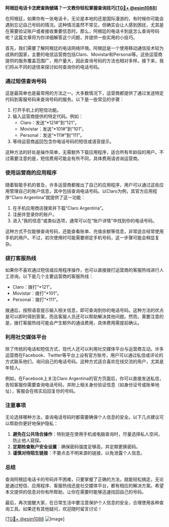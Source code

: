 **阿根廷电话卡怎麽查詢號碼？一文教你轻松掌握查询技巧[[TG💪+ @esim1088](https://t.me/s/esim1088)]**

在阿根廷，如果你有一张电话卡，无论是本地的还是国际漫游的，有时候你可能会遇到忘记自己号码的情况。这种情况虽然不常见，但确实会让人感到困扰，尤其是在需要验证账户或者接收重要信息时。那么，阿根廷的电话卡到底怎么查询号码呢？这篇文章将为你详细解答这个问题，并提供一些实用的小技巧。

首先，我们需要了解阿根廷的电话网络环境。阿根廷是一个使用移动通信技术较为成熟的国家，主要的电信运营商包括Claro、Movistar和Personal等。这些运营商提供的服务覆盖范围广，用户量大，因此查询号码的方法也相对多样。接下来，我们将从不同的途径来探讨如何查询你的电话号码。

### 通过短信查询号码

这是最简单也是最常用的方法之一。大多数情况下，运营商都提供了通过发送特定代码到客服号码来查询号码的服务。以下是一些常见的步骤：

1. 打开手机上的短信功能。
2. 输入运营商提供的特定代码。例如：
   - Claro：发送“*121#”到“121”。
   - Movistar：发送“*101#”到“101”。
   - Personal：发送“*111#”到“111”。
3. 等待运营商返回包含你电话号码的短信或语音提示。

这种方法的好处是操作简单，无需额外下载应用程序，适合所有年龄段的用户。不过需要注意的是，短信费用可能会有所不同，具体费用请咨询运营商。

### 使用运营商的应用程序

随着智能手机的普及，许多运营商都推出了自己的应用程序，用户可以通过这些应用管理自己的账户信息，其中包括查询电话号码。以Claro为例，其官方应用程序“Claro Argentina”就提供了这一功能：

1. 在手机应用商店搜索并下载“Claro Argentina”。
2. 注册并登录你的账户。
3. 进入“我的信息”或类似选项，通常可以在“账户详情”中找到你的电话号码。

这种方式不仅能够查询号码，还能查看账单、充值余额等信息，非常适合经常使用手机的用户。不过，初次使用时可能需要绑定手机号码，这一步骤可能会稍显复杂。

### 拨打客服热线

如果你不喜欢通过短信或应用程序操作，也可以直接拨打运营商的客服热线进行人工咨询。以下是几个主要运营商的客服热线：

- Claro：拨打“*121”。
- Movistar：拨打“*101”。
- Personal：拨打“*111”。

拨通后，按照语音提示输入相关信息，即可查询到你的电话号码。这种方法的优点是可以即时得到答案，而且客服人员还可以帮助解决其他问题。然而，需要注意的是，拨打客服热线可能会产生额外的通话费用，具体费用需提前确认。

### 利用社交媒体平台

除了传统的电话和短信方式，现代人还可以利用社交媒体平台与运营商互动。许多运营商在Facebook、Twitter等平台上设有官方账号，用户可以通过私信或评论的方式联系他们，询问自己的电话号码。这种方式适合喜欢在线交流的用户，尤其是年轻人。

例如，在Facebook上关注Claro Argentina的官方页面后，你可以直接发送私信，告知客服你需要查询电话号码，并附上相关身份验证信息（如身份证号或账单地址），客服会在核实后回复你的号码。

### 注意事项

无论选择哪种方法，查询电话号码时都需要确保个人信息的安全。以下几点建议可以帮助你更好地保护隐私：

1. **避免在公共场合操作**：特别是在使用手机或电脑查询时，尽量选择私人空间，防止他人窥探。
2. **定期检查账户安全设置**：确保密码强度足够高，并定期更换密码。
3. **谨慎对待陌生链接**：不要点击不明来源的链接，以免泄露个人信息。

### 总结

查询阿根廷电话卡的号码并不困难，只要掌握了正确的方法，就能轻松搞定。无论是通过短信、应用程序、客服热线还是社交媒体平台，都有相应的解决方案。希望本文提供的信息对你有所帮助，让你在需要时能够迅速找回自己的号码。

最后，再次提醒大家，在日常生活中要注意保护个人信息的安全，合理使用各种查询工具。如果还有其他疑问，欢迎随时留言讨论！

[[TG💪+ @esim1088](https://t.me/s/esim1088) ![Image](https://i.postimg.cc/4NQfJmqS/Snipaste-2025-05-13-00-14-12.png)]